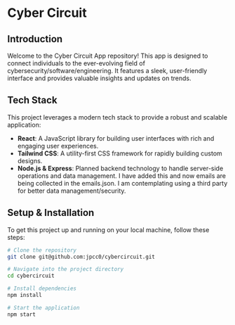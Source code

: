# Cyber Circuit

## Introduction

Welcome to the Cyber Circuit App repository! This app is designed to connect individuals to the ever-evolving field of cybersecurity/software/engineering. It features a sleek, user-friendly interface and provides valuable insights and updates on trends.

## Tech Stack

This project leverages a modern tech stack to provide a robust and scalable application:

- **React**: A JavaScript library for building user interfaces with rich and engaging user experiences.
- **Tailwind CSS**: A utility-first CSS framework for rapidly building custom designs.
- **Node.js & Express**: Planned backend technology to handle server-side operations and data management. I have added this and now emails are being collected in the emails.json. I am contemplating using a third party for better data management/security.

## Setup & Installation

To get this project up and running on your local machine, follow these steps:

```bash
# Clone the repository
git clone git@github.com:jpcc0/cybercircuit.git

# Navigate into the project directory
cd cybercircuit

# Install dependencies
npm install

# Start the application
npm start
